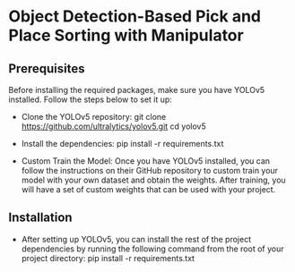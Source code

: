 # Object Detection-Based Pick and Place Sorting with Manipulator

## Prerequisites
Before installing the required packages, make sure you have YOLOv5 installed. Follow the steps below to set it up:

- Clone the YOLOv5 repository:
git clone https://github.com/ultralytics/yolov5.git
cd yolov5

- Install the dependencies:
pip install -r requirements.txt

- Custom Train the Model:
Once you have YOLOv5 installed, you can follow the instructions on their GitHub repository to custom train your model with your own dataset and obtain the weights. After training, you will have a set of custom weights that can be used with your project.


## Installation

- After setting up YOLOv5, you can install the rest of the project dependencies by running the following command from the root of your project directory:
pip install -r requirements.txt
